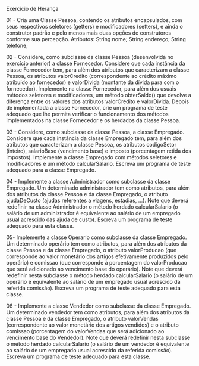 Exercicio de Herança

01 - Cria uma Classe Pessoa, contendo os atributos
encapsulados, com seus respectivos seletores (getters) e
modificadores (setters), e ainda o construtor padrão e pelo
menos mais duas opções de construtores conforme sua
percepção. Atributos: String nome; String endereço;
String telefone;

02 - Considere, como subclasse da classe Pessoa (desenvolvida no exercício
anterior) a classe Fornecedor. Considere que cada instância da classe
Fornecedor tem, para além dos atributos que caracterizam a classe Pessoa,
os atributos valorCredito (correspondente ao crédito máximo atribuído ao
fornecedor) e valorDivida (montante da dívida para com o fornecedor).
Implemente na classe Fornecedor, para além dos usuais métodos seletores e
modificadores, um método obterSaldo() que devolve a diferença entre os
valores dos atributos valorCredito e valorDivida. Depois de implementada a
classe Fornecedor, crie um programa de teste adequado que lhe permita
verificar o funcionamento dos métodos implementados na classe
Fornecedor e os herdados da classe Pessoa.

03 - Considere, como subclasse da classe Pessoa, a classe Empregado.
Considere que cada instância da classe Empregado tem, para
além dos atributos que caracterizam a classe Pessoa, os atributos
codigoSetor (inteiro), salarioBase (vencimento base) e imposto
(porcentagem retida dos impostos). Implemente a classe
Empregado com métodos seletores e modificadores e um método
calcularSalario. Escreva um programa de teste adequado para a
classe Empregado.

04 - Implemente a classe Administrador como subclasse da classe
Empregado. Um determinado administrador tem como atributos,
para além dos atributos da classe Pessoa e da classe Empregado,
o atributo ajudaDeCusto (ajudas referentes a viagens, estadias,
...). Note que deverá redefinir na classe Administrador o método
herdado calcularSalario (o salário de um administrador é
equivalente ao salário de um empregado usual acrescido das
ajuda de custo). Escreva um programa de teste adequado para
esta classe.

05- Implemente a classe Operario como subclasse da classe
Empregado. Um determinado operário tem como atributos, para
além dos atributos da classe Pessoa e da classe Empregado, o
atributo valorProducao (que corresponde ao valor monetário dos
artigos efetivamente produzidos pelo operário) e comissao (que
corresponde à porcentagem do valorProducao que será
adicionado ao vencimento base do operário). Note que deverá
redefinir nesta subclasse o método herdado calcularSalario (o
salário de um operário é equivalente ao salário de um empregado
usual acrescido da referida comissão). Escreva um programa de
teste adequado para esta classe.

06 - Implemente a classe Vendedor como subclasse da classe
Empregado. Um determinado vendedor tem como atributos, para
além dos atributos da classe Pessoa e da classe Empregado, o
atributo valorVendas (correspondente ao valor monetário dos
artigos vendidos) e o atributo comissao (porcentagem do
valorVendas que será adicionado ao vencimento base do
Vendedor). Note que deverá redefinir nesta subclasse o método
herdado calcularSalario (o salário de um vendedor é equivalente
ao salário de um empregado usual acrescido da referida
comissão). Escreva um programa de teste adequado para esta
classe.
